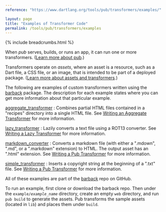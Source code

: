 ```yaml
---
reference: "https://www.dartlang.org/tools/pub/transformers/examples/"

layout: page
title: "Examples of Transformer Code"
permalink: /tools/pub/transformers/examples
---
```

{% include breadcrumbs.html %}

When _pub_ serves, builds, or runs an app, it can run one or more
transformers. ([Learn more about pub](/tools/pub/).)

Transformers operate on _assets_, where an asset is a resource,
such as a Dart file, a CSS file, or an image, that is intended to
be part of a deployed package.
([Learn more about assets and transformers](/tools/pub/assets-and-transformers).)

The following are examples of custom transformers written using
the [barback](https://pub.dartlang.org/packages/barback) package.
The description for each example states where you can get more information
about that particular example.

[aggregate_transformer](https://github.com/dart-lang/barback/tree/master/example/aggregate_transformer)
: Combines partial HTML files contained in a "recipes" directory into a
  single HTML file. See
  [Writing an Aggregate Transformer](/tools/pub/transformers/aggregate)
  for more information.

[lazy_transformer](https://github.com/dart-lang/barback/tree/master/example/lazy_transformer)
: Lazily converts a text file using a ROT13 converter. See
  [Writing a Lazy Transformer](/tools/pub/transformers/lazy-transformer)
  for more information.

[markdown_converter](https://github.com/dart-lang/barback/tree/master/example/markdown_converter)
: Converts a markdown file (with either a ".mdown", ".md", or
  a ".markdown" extension) to HTML. The output asset has
  an ".html" extension.  See
  [Writing a Pub Transformer](/tools/pub/transformers/) for more information.

[simple_transformer](https://github.com/dart-lang/barback/tree/master/example/simple_transformer)
: Inserts a copyright string at the beginning of a ".txt" file. See
  [Writing a Pub Transformer](/tools/pub/transformers/) for more information.

All of these examples are part of the
[barback](https://github.com/dart-lang/barback) repo on GitHub.

To run an example, first clone or download the barback repo.
Then under the <code>example/<em>example_name</em></code> directory,
create an empty `web` directory, and run `pub build` to generate the assets.
Pub transforms the sample assets (located in `lib`)
and places them under `build`.
